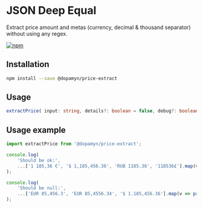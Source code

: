 # JSON Deep Equal

Extract price amount and metas (currency, decimal & thousand separator) without using any regex.

[![npm](https://img.shields.io/npm/v/@dopamyn/price-extract)](https://www.npmjs.com/package/@dopamyn/price-extract)

## Installation

```bash
npm install --save @dopamyn/price-extract
```

## Usage

```typescript
extractPrice( input: string, details?: boolean = false, debug?: boolean = false ): TPrice | number | null;
```

## Usage example

```typescript
import extractPrice from '@dopamyn/price-extract';

console.log(
    'Should be ok:',
    ...['1 185,36 €', '$ 1,185,456.36', 'RUB 1185.36', '118536£'].map(v => price(v, false, true))
);

console.log(
    'Should be null:',
    ...['EUR 85,456.3', 'EUR 85,4556.34', '$ 1.185,456.36'].map(v => price(v, false, true))
);
```